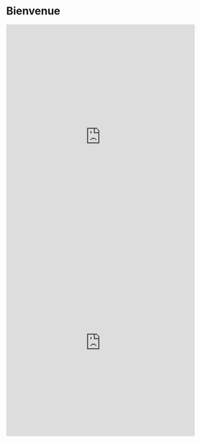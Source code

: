 # Bienvenue

<iframe src="https://www.jigsawplanet.com/?rc=play&amp;pid=31622c0372b2&amp;view=iframe&amp;bgcolor=0xfff76b" style="width:100%;height:600px" frameborder="0" allowfullscreen></iframe>


<iframe src="https://learningapps.org/watch?v=pchwbvo8k23" style="border:0px;width:100%;height:500px" allowfullscreen="true" webkitallowfullscreen="true" mozallowfullscreen="true"></iframe>
